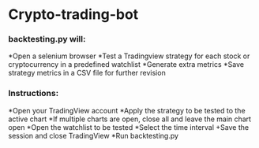 # Crypto-trading-bot

### backtesting.py will:
*Open a selenium browser
*Test a Tradingview strategy for each stock or cryptocurrency in a predefined watchlist
*Generate extra metrics
*Save strategy metrics in a CSV file for further revision

### Instructions:
*Open your TradingView account
*Apply the strategy to be tested to the active chart
*If multiple charts are open, close all and leave the main chart open
*Open the watchlist to be tested
*Select the time interval
+Save the session and close TradingView
*Run backtesting.py
